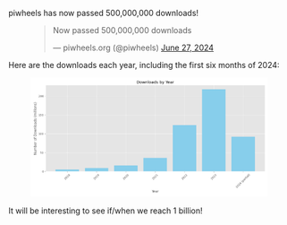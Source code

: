 piwheels has now passed 500,000,000 downloads!

<figure class="wp-block-embed">
<div class="wp-block-embed__wrapper">
<blockquote>
<p>Now passed 500,000,000 downloads</p>
<p>— piwheels.org (@piwheels) <a
href="https://twitter.com/piwheels/status/1806297312639025661?ref_src=twsrc%5Etfw">June 27,
2024</a></p>
</blockquote>
</div>
</figure>

Here are the downloads each year, including the first six months of 2024:

<figure class="wp-block-image size-full">
<img src="images/downloads-by-year.png" />
</figure>

It will be interesting to see if/when we reach 1 billion!
